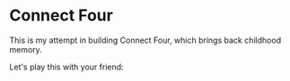 # Connect Four
This is my attempt in building Connect Four, which brings back childhood memory.

Let's play this with your friend:

